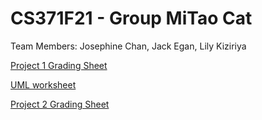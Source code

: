 # CS371F21 - Group MiTao Cat
Team Members: Josephine Chan, Jack Egan, Lily Kiziriya

[Project 1 Grading Sheet](https://docs.google.com/spreadsheets/d/1P9ZbyGhyQOn_io7WefsJtmFetC8iYSihAIE2L1t2ZxU/edit)

[UML worksheet](https://app.creately.com/diagram/qOJOpUSdyhV/edit)

[Project 2 Grading Sheet](https://docs.google.com/spreadsheets/d/1FkV_QuVQNjVY3fdZuPqBl-Ceic4alYqzQUroIw6YmNU/edit?usp=sharing)

